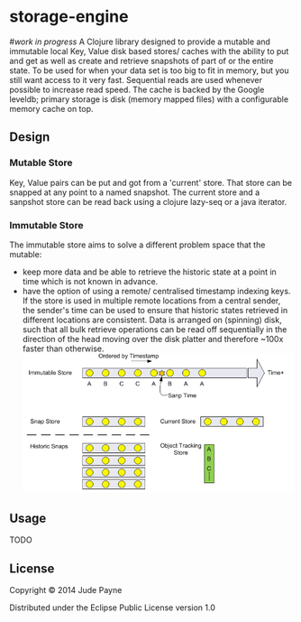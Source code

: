 # storage-engine
#*work in progress*
A Clojure library designed to provide a mutable and immutable local Key, Value disk based stores/ caches with the ability to put and get as well as create and retrieve snapshots of part of or the entire state.
To be used for when your data set is too big to fit in memory, but you still want access to it very fast. Sequential reads are used whenever possible to increase read speed.
The cache is backed by the Google leveldb; primary storage
is disk (memory mapped files) with a configurable memory cache on top.

## Design
### Mutable Store
Key, Value pairs can be put and got from a 'current' store. That store can be snapped at any point to a named snapshot. The current store and a sanpshot store can be read back using a clojure lazy-seq or a java iterator.

### Immutable Store
The immutable store aims to solve a different problem space that the mutable:
- keep more data and be able to retrieve the historic state at a point in time which is not known in advance.
- have the option of using a remote/ centralised timestamp indexing keys. If the store is used in multiple remote locations from a central sender, the sender's time can be used to ensure that historic states retrieved in different locations are consistent.
Data is arranged on (spinning) disk, such that all bulk retrieve operations can be read off sequentially in the direction of the head moving over the disk platter and therefore ~100x faster than otherwise.
![title](img/image001.gif)

## Usage

TODO

## License

Copyright © 2014 Jude Payne

Distributed under the Eclipse Public License version 1.0

